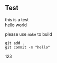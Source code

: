 ## Test

this is a test<br>
hello world<br>

please use ``make`` to build<br>

```
git add .
git commit -m "hello"
```

123
